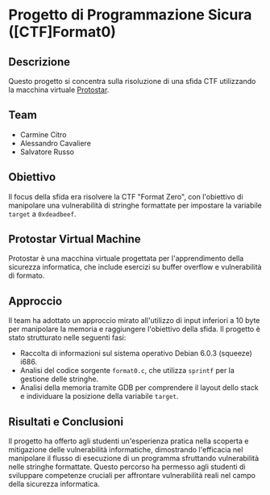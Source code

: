 # Progetto di Programmazione Sicura ([CTF]Format0)

## Descrizione
Questo progetto si concentra sulla risoluzione di una sfida CTF utilizzando la macchina virtuale [Protostar](https://exploit.education/protostar/).

## Team
- Carmine Citro
- Alessandro Cavaliere
- Salvatore Russo

## Obiettivo
Il focus della sfida era risolvere la CTF "Format Zero", con l'obiettivo di manipolare una vulnerabilità di stringhe formattate per impostare la variabile `target` a `0xdeadbeef`.

## Protostar Virtual Machine
Protostar è una macchina virtuale progettata per l'apprendimento della sicurezza informatica, che include esercizi su buffer overflow e vulnerabilità di formato.

## Approccio
Il team ha adottato un approccio mirato all'utilizzo di input inferiori a 10 byte per manipolare la memoria e raggiungere l'obiettivo della sfida. Il progetto è stato strutturato nelle seguenti fasi:
- Raccolta di informazioni sul sistema operativo Debian 6.0.3 (squeeze) i686.
- Analisi del codice sorgente `format0.c`, che utilizza `sprintf` per la gestione delle stringhe.
- Analisi della memoria tramite GDB per comprendere il layout dello stack e individuare la posizione della variabile `target`.

## Risultati e Conclusioni
Il progetto ha offerto agli studenti un'esperienza pratica nella scoperta e mitigazione delle vulnerabilità informatiche, dimostrando l'efficacia nel manipolare il flusso di esecuzione di un 
programma sfruttando vulnerabilità nelle stringhe formattate. 
Questo percorso ha permesso agli studenti di sviluppare competenze cruciali per affrontare vulnerabilità reali nel campo della sicurezza informatica.
